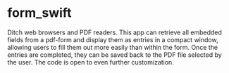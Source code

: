 # form_swift
Ditch web browsers and PDF readers. This app can retrieve all embedded fields from a pdf-form and display them as entries in a compact window, allowing users to fill them out more easily than within the form. Once the entries are completed, they can be saved back to the PDF file selected by the user. The code is open to even further customization.
